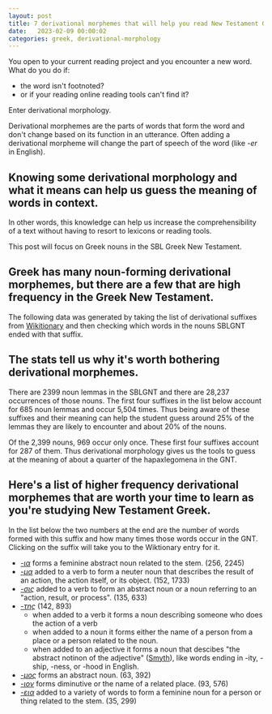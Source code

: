 ```yaml
---
layout: post
title: 7 derivational morphemes that will help you read New Testament Greek more easily.
date:   2023-02-09 00:00:02 
categories: greek, derivational-morphology
---
```


You open to your current reading project and you encounter a new word. What do you do if:

- the word isn't footnoted?
- or if your reading online reading tools can't find it?

Enter derivational morphology. 

Derivational morphemes are the parts of words that form the word and don't change based on its function in an utterance. Often adding a derivational morpheme will change the part of speech of the word (like _-er_ in English). 


## Knowing some derivational morphology and what it means can help us guess the meaning of words in context.

In other words, this knowledge can help us increase the comprehensibility of a text without having to resort to lexicons or reading tools.

This post will focus on Greek nouns in the SBL Greek New Testament.

## Greek has many noun-forming derivational morphemes, but there are a few that are high frequency in the Greek New Testament. 

The following data was generated by taking the list of derivational suffixes from [Wikitionary](https://en.wiktionary.org/wiki/Category:Ancient_Greek_noun-forming_suffixes) and then checking which words in the nouns SBLGNT ended with that suffix. 

## The stats tell us why it's worth bothering derivational morphemes.

There are 2399 noun lemmas in the SBLGNT and there are 28,237 occurrences of those nouns. The first four suffixes in the list below account for 685 noun lemmas and occur 5,504 times. Thus being aware of these suffixes and their meaning can help the student guess around 25% of the lemmas they are likely to encounter and about 20% of the nouns.

Of the 2,399 nouns, 969 occur only once. These first four suffixes account for 287 of them. Thus derivational morphology gives us the tools to guess at the meaning of about a quarter of the hapaxlegomena in the GNT.

## Here's a list of higher frequency derivational morphemes that are worth your time to learn as you're studying New Testament Greek.

In the list below the two numbers at the end are the number of words formed with this suffix and how many times those words occur in the GNT. Clicking on the suffix will take you to the Wiktionary entry for it.


- [_-ια_](https://en.wiktionary.org/wiki/-%CE%AF%CE%B1#Ancient_Greek) forms a feminine abstract noun related to the stem. (256, 2245)
- [_-μα_](https://en.wiktionary.org/wiki/-%CE%BC%CE%B1#Ancient_Greek) added to a verb to form a neuter noun that describes the result of an action, the action itself, or its object. (152, 1733)
- [_-σις_](https://en.wiktionary.org/wiki/-%CF%83%CE%B9%CF%82#Ancient_Greek) added to a verb to form an abstract noun or a noun referring to an "action, result, or process". (135, 633)
- [_-της_](https://en.wiktionary.org/wiki/-%CF%84%CE%AE%CF%82#Ancient_Greek) (142, 893)
	- when added to a verb it forms a noun describing someone who does the action of a verb
	- when added to a noun it forms either the name of a person from a place or a person related to the noun.
	- when added to an adjective it forms a noun that descibes "the abstract notinon of the adjective" ([Smyth](http://www.perseus.tufts.edu/hopper/text?doc=Perseus:text:1999.04.0007:smythp=840)), like words ending in -ity, -ship, -ness, or -hood in English.
- [_-μος_](https://en.wiktionary.org/wiki/-%CE%BC%CF%8C%CF%82#Ancient_Greek) forms an abstract noun. (63, 392)
- [_-ιον_](https://en.wiktionary.org/wiki/-%CE%B9%CE%BF%CE%BD#Ancient_Greek) forms diminutive or the name of a related place. (93, 576)
- [_-εια_](https://en.wiktionary.org/wiki/-%CE%B5%CE%B9%CE%B1#Ancient_Greek) added to a variety of words to form a feminine noun for a person or thing related to the stem. (35, 299)


